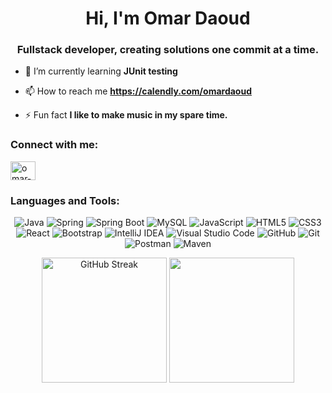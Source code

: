 <h1 align="center">Hi, I'm Omar Daoud</h1>
<h3 align="center">Fullstack developer, creating solutions one commit at a time.</h3>

- 🌱 I’m currently learning **JUnit testing**

- 📫 How to reach me **https://calendly.com/omardaoud**

- ⚡ Fun fact **I like to make music in my spare time.**

<h3 align="left">Connect with me:</h3>
<p align="left">
<a href="https://linkedin.com/in/omar-daoud-od1" target="blank"><img align="center" src="https://raw.githubusercontent.com/rahuldkjain/github-profile-readme-generator/master/src/images/icons/Social/linked-in-alt.svg" alt="omar-daoud-od1" height="30" width="40" /></a>
</p>

<h3 align="left">Languages and Tools:</h3>
<div align="center">

![Java](https://img.shields.io/badge/java-%23ED8B00.svg?style=for-the-badge&logo=openjdk&logoColor=white)
![Spring](https://img.shields.io/badge/spring-%236DB33F.svg?style=for-the-badge&logo=spring&logoColor=white)
![Spring Boot](https://img.shields.io/badge/springboot-%236DB33F.svg?style=for-the-badge&logo=springboot&logoColor=white)
![MySQL](https://img.shields.io/badge/mysql-%234479A1.svg?style=for-the-badge&logo=mysql&logoColor=white)
![JavaScript](https://img.shields.io/badge/javascript-%23F7DF1E.svg?style=for-the-badge&logo=javascript&logoColor=black)
![HTML5](https://img.shields.io/badge/html5-%23E34F26.svg?style=for-the-badge&logo=html5&logoColor=white)
![CSS3](https://img.shields.io/badge/css3-%231572B6.svg?style=for-the-badge&logo=css3&logoColor=white)
![React](https://img.shields.io/badge/react-%2361DAFB.svg?style=for-the-badge&logo=react&logoColor=white)
![Bootstrap](https://img.shields.io/badge/bootstrap-%237952B3.svg?style=for-the-badge&logo=bootstrap&logoColor=white)
![IntelliJ IDEA](https://img.shields.io/badge/IntelliJIDEA-000000.svg?style=for-the-badge&logo=intellij-idea&logoColor=white)
![Visual Studio Code](https://img.shields.io/badge/VisualStudioCode-0078d7.svg?style=for-the-badge&logo=visual-studio-code&logoColor=white)
![GitHub](https://img.shields.io/badge/github-%23121011.svg?style=for-the-badge&logo=github&logoColor=white)
![Git](https://img.shields.io/badge/git-%23F05033.svg?style=for-the-badge&logo=git&logoColor=white)
![Postman](https://img.shields.io/badge/postman-%23F24E1E.svg?style=for-the-badge&logo=postman&logoColor=white)
![Maven](https://img.shields.io/badge/maven-%23C71A36.svg?style=for-the-badge&logo=apachemaven&logoColor=white)

<a href="https://git.io/streak-stats"><img height="200" align= "center" src="https://streak-stats.demolab.com?user=omard-dev&theme=react" alt="GitHub Streak" /></a>
<a href="https://github.com/omard-dev/convoychat">
  <img height=200 align="center" src="https://github-readme-stats.vercel.app/api/top-langs?username=omard-dev&show_icons=true&theme=react&layout=compact&langs_count=8&card_width=320" />
</a>


